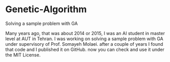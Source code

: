 # Genetic-Algorithm
Solving a sample problem with GA

Many years ago, that was about 2014 or 2015, I was an AI student in master level at AUT in Tehran. I was working on solving a sample problem with GA under supervisory of Prof. Somayeh Molaei. after a couple of years I found that code and I published it on GitHub. now you can check and use it under the MIT License.
